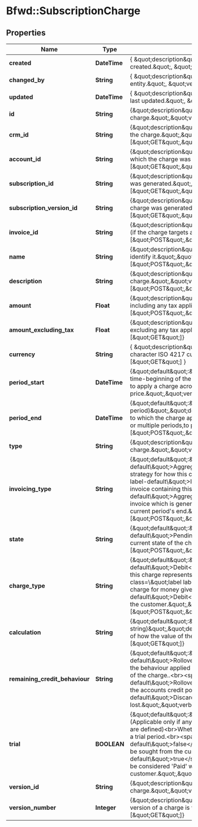 # Bfwd::SubscriptionCharge

## Properties
Name | Type | Description | Notes
------------ | ------------- | ------------- | -------------
**created** | **DateTime** | { \&quot;description\&quot; : \&quot;The UTC DateTime when the object was created.\&quot;, \&quot;verbs\&quot;:[] } | [optional] 
**changed_by** | **String** | { \&quot;description\&quot; : \&quot;ID of the user who last updated the entity.\&quot;, \&quot;verbs\&quot;:[] } | [optional] 
**updated** | **DateTime** | { \&quot;description\&quot; : \&quot;The UTC DateTime when the object was last updated.\&quot;, \&quot;verbs\&quot;:[] } | [optional] 
**id** | **String** | {\&quot;description\&quot;:\&quot;The ID of the charge.\&quot;,\&quot;verbs\&quot;:[\&quot;GET\&quot;]} | [optional] 
**crm_id** | **String** | {\&quot;description\&quot;:\&quot;Customer-relationship-management ID of the charge.\&quot;,\&quot;verbs\&quot;:[\&quot;GET\&quot;,\&quot;PUT\&quot;,\&quot;POST\&quot;]} | [optional] 
**account_id** | **String** | {\&quot;description\&quot;:\&quot;ID of the account owning the subscription for which the charge was generated.\&quot;,\&quot;verbs\&quot;:[\&quot;GET\&quot;,\&quot;POST\&quot;]} | [optional] 
**subscription_id** | **String** | {\&quot;description\&quot;:\&quot;ID of the subscription for which the charge was generated.\&quot;,\&quot;verbs\&quot;:[\&quot;GET\&quot;,\&quot;POST\&quot;]} | [optional] 
**subscription_version_id** | **String** | {\&quot;description\&quot;:\&quot;Version ID of the subscription for which the charge was generated.\&quot;,\&quot;verbs\&quot;:[\&quot;GET\&quot;,\&quot;POST\&quot;]} | [optional] 
**invoice_id** | **String** | {\&quot;description\&quot;:\&quot;ID of the invoice to which this charge applies (if the charge targets a specific invoice).\&quot;,\&quot;verbs\&quot;:[\&quot;POST\&quot;,\&quot;GET\&quot;]} | [optional] 
**name** | **String** | {\&quot;description\&quot;:\&quot;Friendly name given to the charge to help identify it.\&quot;,\&quot;verbs\&quot;:[\&quot;POST\&quot;,\&quot;GET\&quot;,\&quot;PUT\&quot;]} | [optional] 
**description** | **String** | {\&quot;description\&quot;:\&quot;Description given to the charge.\&quot;,\&quot;verbs\&quot;:[\&quot;POST\&quot;,\&quot;GET\&quot;,\&quot;PUT\&quot;]} | [optional] 
**amount** | **Float** | {\&quot;description\&quot;:\&quot;Monetary amount of the charge &amp;mdash; including any tax applied to the final amount.\&quot;,\&quot;verbs\&quot;:[\&quot;POST\&quot;,\&quot;GET\&quot;]} | [optional] 
**amount_excluding_tax** | **Float** | {\&quot;description\&quot;:\&quot;Monetary amount of the charge &amp;mdash; excluding any tax applied to the final amount.\&quot;,\&quot;verbs\&quot;:[\&quot;GET\&quot;]} | [optional] 
**currency** | **String** | { \&quot;description\&quot; : \&quot;Currency of the invoice specified by a three character ISO 4217 currency code.\&quot;, \&quot;verbs\&quot;:[\&quot;GET\&quot;] } | [optional] 
**period_start** | **DateTime** | {\&quot;default\&quot;:\&quot;(Now)\&quot;,\&quot;description\&quot;:\&quot;The time-beginning of the interval to which the charge applies. This can be used to apply a charge across partial or multiple periods,to pro-rate its price.\&quot;,\&quot;verbs\&quot;:[\&quot;POST\&quot;,\&quot;GET\&quot;]} | [optional] 
**period_end** | **DateTime** | {\&quot;default\&quot;:\&quot;(End of current period)\&quot;,\&quot;description\&quot;:\&quot;The time-ending of the interval to which the charge applies. This can be used to apply a charge across partial or multiple periods,to pro-rate its price.\&quot;,\&quot;verbs\&quot;:[\&quot;POST\&quot;,\&quot;GET\&quot;]} | [optional] 
**type** | **String** | {\&quot;description\&quot;:\&quot;A type describing the nature of the charge.\&quot;,\&quot;verbs\&quot;:[\&quot;POST\&quot;,\&quot;GET\&quot;]} | 
**invoicing_type** | **String** | {\&quot;default\&quot;:\&quot;&lt;span class&#x3D;\\\&quot;label label-default\\\&quot;&gt;Aggregated&lt;/span&gt;\&quot;,\&quot;description\&quot;:\&quot;The strategy for how this charge will raise invoices.&lt;br&gt;&lt;span class&#x3D;\\\&quot;label label-default\\\&quot;&gt;Immediate&lt;/span&gt; &amp;mdash; Generate straight-away an invoice containing this charge.&lt;br&gt;&lt;span class&#x3D;\\\&quot;label label-default\\\&quot;&gt;Aggregated&lt;/span&gt; &amp;mdash; Add this charge to the next invoice which is generated naturally &amp;mdash; i.e. the invoice raised at the current period&#39;s end.\&quot;,\&quot;verbs\&quot;:[\&quot;POST\&quot;,\&quot;GET\&quot;]} | 
**state** | **String** | {\&quot;default\&quot;:\&quot;&lt;span class&#x3D;\\\&quot;label label-default\\\&quot;&gt;Pending&lt;/span&gt;\&quot;,\&quot;description\&quot;:\&quot;The current state of the charge.\&quot;,\&quot;verbs\&quot;:[\&quot;POST\&quot;,\&quot;GET\&quot;,\&quot;PUT\&quot;]} | 
**charge_type** | **String** | {\&quot;default\&quot;:\&quot;&lt;span class&#x3D;\\\&quot;label label-default\\\&quot;&gt;Debit&lt;/span&gt;\&quot;,\&quot;description\&quot;:\&quot;Whether this charge represents money given to or taken from the customer.&lt;br&gt;&lt;span class&#x3D;\\\&quot;label label-default\\\&quot;&gt;Credit&lt;/span&gt; &amp;mdash; This is a charge for money given to the customer.&lt;br&gt;&lt;span class&#x3D;\\\&quot;label label-default\\\&quot;&gt;Debit&lt;/span&gt; &amp;mdash; This is a charge for money taken from the customer.\&quot;,\&quot;verbs\&quot;:[\&quot;POST\&quot;,\&quot;GET\&quot;]} | 
**calculation** | **String** | {\&quot;default\&quot;:\&quot;(Empty string)\&quot;,\&quot;description\&quot;:\&quot;A human-readable explanation of how the value of the charge was calculated.\&quot;,\&quot;verbs\&quot;:[\&quot;GET\&quot;]} | [optional] 
**remaining_credit_behaviour** | **String** | {\&quot;default\&quot;:\&quot;&lt;span class&#x3D;\\\&quot;label label-default\\\&quot;&gt;Rollover&lt;/span&gt;\&quot;,\&quot;description\&quot;:\&quot;Defines the behaviour applied to any outstanding credit resulting from the application of the charge..&lt;br&gt;&lt;span class&#x3D;\\\&quot;label label-default\\\&quot;&gt;Rollover&lt;/span&gt; &amp;mdash; Outstanding credit is returned to the accounts credit pool.&lt;br&gt;&lt;span class&#x3D;\\\&quot;label label-default\\\&quot;&gt;Discard&lt;/span&gt; &amp;mdash; Outstanding credit is lost.\&quot;,\&quot;verbs\&quot;:[\&quot;POST\&quot;,\&quot;GET\&quot;]} | 
**trial** | **BOOLEAN** | {\&quot;default\&quot;:\&quot;false\&quot;,\&quot;description\&quot;:\&quot;(Applicable only if any of [&#x60;pricingComponentName&#x60;, &#x60;pricingComponentID&#x60;] are defined)&lt;br&gt;Whether the charge was created for a subscription whilst in a trial period.&lt;br&gt;&lt;span class&#x3D;\\\&quot;label label-default\\\&quot;&gt;false&lt;/span&gt; &amp;mdash; This is a non-trial charge, so funds will be sought from the customer.&lt;br&gt;&lt;span class&#x3D;\\\&quot;label label-default\\\&quot;&gt;true&lt;/span&gt; &amp;mdash; This is a trial charge, soThe charge can be considered &#39;Paid&#39; without taking any funds from the customer.\&quot;,\&quot;verbs\&quot;:[\&quot;POST\&quot;,\&quot;GET\&quot;]} | [optional] [default to false]
**version_id** | **String** | {\&quot;description\&quot;:\&quot;The version ID of the charge.\&quot;,\&quot;verbs\&quot;:[\&quot;GET\&quot;]} | [optional] 
**version_number** | **Integer** | {\&quot;description\&quot;:\&quot;The version number of the charge. The first version of a charge is version number 1.\&quot;,\&quot;verbs\&quot;:[\&quot;GET\&quot;]} | 


